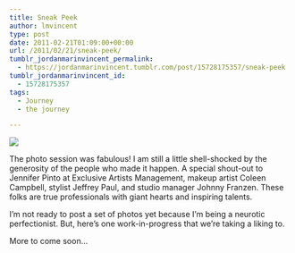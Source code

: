 ```yaml
---
title: Sneak Peek
author: lmvincent
type: post
date: 2011-02-21T01:09:00+00:00
url: /2011/02/21/sneak-peek/
tumblr_jordanmarinvincent_permalink:
  - https://jordanmarinvincent.tumblr.com/post/15728175357/sneak-peek
tumblr_jordanmarinvincent_id:
  - 15728175357
tags:
  - Journey
  - the journey

---
```

![][1]

The photo session was fabulous! I am still a little shell-shocked by the generosity of the people who made it happen. A special shout-out to Jennifer Pinto at Exclusive Artists Management, makeup artist Coleen Campbell, stylist Jeffrey Paul, and studio manager Johnny Franzen. These folks are true professionals with giant hearts and inspiring talents.

I&rsquo;m not ready to post a set of photos yet because I&rsquo;m being a neurotic perfectionist. But, here&rsquo;s one work-in-progress that we&rsquo;re taking a liking to.

More to come soon&hellip;

 [1]: https://media.tumblr.com/tumblr_lyvp2pUsKm1r5aaue.jpg